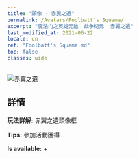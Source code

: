 ```yaml
---
title: "頭像 - 赤翼之遺"
permalink: /Avatars/Foolbatt's Squama/
excerpt: "魔法门之英雄无敌：战争纪元  赤翼之遺"
last_modified_at: 2021-06-22
locale: cn
ref: "Foolbatt's Squama.md"
toc: false
classes: wide
---
```

 ![赤翼之遺](/images/a/avatarFrame_83.png)

## 詳情

 **玩法詳解:** 赤翼之遺頭像框 

 **Tips:** 參加活動獲得 

 **Is available:**  + 

